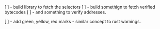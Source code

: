 [ ] - build library to fetch the selectors
[ ] - build somethign to fetch verified bytecodes
[ ] - and something to verify addresses.

[ ] - add green, yellow, red marks - similar concept to rust warnings.
